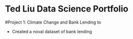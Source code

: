 # Ted Liu Data Science Portfolio


#Project 1: Climate Change and Bank Lending to 
* Created a noval dataset of bank lending
